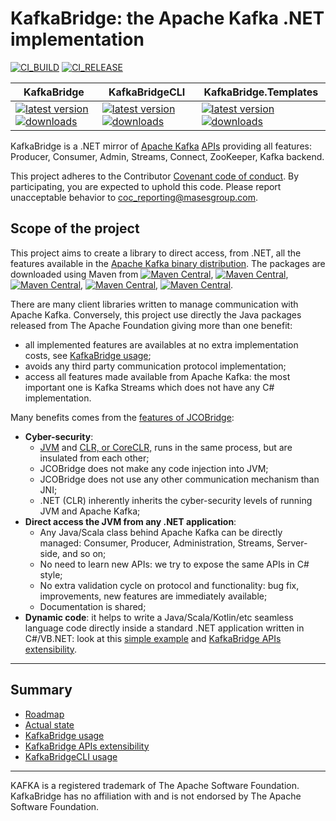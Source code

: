 # KafkaBridge: the Apache Kafka .NET implementation

[![CI_BUILD](https://github.com/masesgroup/KafkaBridge/actions/workflows/build.yaml/badge.svg)](https://github.com/masesgroup/KafkaBridge/actions/workflows/build.yaml) [![CI_RELEASE](https://github.com/masesgroup/KafkaBridge/actions/workflows/release.yaml/badge.svg)](https://github.com/masesgroup/KafkaBridge/actions/workflows/release.yaml) 

|KafkaBridge | KafkaBridgeCLI | KafkaBridge.Templates|
|---	|---	|---	|
|[![latest version](https://img.shields.io/nuget/v/MASES.KafkaBridge)](https://www.nuget.org/packages/MASES.KafkaBridge) [![downloads](https://img.shields.io/nuget/dt/MASES.KafkaBridge)](https://www.nuget.org/packages/MASES.KafkaBridge)|[![latest version](https://img.shields.io/nuget/v/MASES.KafkaBridgeCLI)](https://www.nuget.org/packages/MASES.KafkaBridgeCLI) [![downloads](https://img.shields.io/nuget/dt/MASES.KafkaBridgeCLI)](https://www.nuget.org/packages/MASES.KafkaBridgeCLI)|[![latest version](https://img.shields.io/nuget/v/MASES.KafkaBridge.Templates)](https://www.nuget.org/packages/MASES.KafkaBridge.Templates) [![downloads](https://img.shields.io/nuget/dt/MASES.KafkaBridge.Templates)](https://www.nuget.org/packages/MASES.KafkaBridge.Templates)|

KafkaBridge is a .NET mirror of [Apache Kafka](https://kafka.apache.org/) [APIs](https://kafka.apache.org/documentation/#api) providing all features: Producer, Consumer, Admin, Streams, Connect, ZooKeeper, Kafka backend.

This project adheres to the Contributor [Covenant code of conduct](CODE_OF_CONDUCT.md). By participating, you are expected to uphold this code. Please report unacceptable behavior to coc_reporting@masesgroup.com.

## Scope of the project

This project aims to create a library to direct access, from .NET, all the features available in the [Apache Kafka binary distribution](https://kafka.apache.org/downloads). The packages are downloaded using Maven from [![Maven Central](https://img.shields.io/maven-central/v/org.apache.kafka/kafka-clients.svg?label=kafka-clients%20Maven%20Central)](https://search.maven.org/search?q=g:%22org.apache.kafka%22%20AND%20a:%22kafka-clients%22), [![Maven Central](https://img.shields.io/maven-central/v/org.apache.kafka/kafka-streams.svg?label=kafka-streams%20Maven%20Central)](https://search.maven.org/search?q=g:%22org.apache.kafka%22%20AND%20a:%22kafka-streams%22), [![Maven Central](https://img.shields.io/maven-central/v/org.apache.kafka/kafka-tools.svg?label=kafka-tools%20Maven%20Central)](https://search.maven.org/search?q=g:%22org.apache.kafka%22%20AND%20a:%22kafka-tools%22), [![Maven Central](https://img.shields.io/maven-central/v/org.apache.kafka/kafka_2.13.svg?label=kafka_2.13%20Maven%20Central)](https://search.maven.org/search?q=g:%22org.apache.kafka%22%20AND%20a:%22kafka_2.13%22), [![Maven Central](https://img.shields.io/maven-central/v/org.apache.kafka/connect-runtime.svg?label=connect-runtime%20Maven%20Central)](https://search.maven.org/search?q=g:%22org.apache.kafka%22%20AND%20a:%22connect-runtime%22). 

There are many client libraries written to manage communication with Apache Kafka. Conversely, this project use directly the Java packages released from The Apache Foundation giving more than one benefit:
* all implemented features are availables at no extra implementation costs, see [KafkaBridge usage](src/net/Documentation/articles/usage.md);
* avoids any third party communication protocol implementation;
* access all features made available from Apache Kafka: the most important one is Kafka Streams which does not have any C# implementation.

Many benefits comes from the [features of JCOBridge](https://www.jcobridge.com/features/):
* **Cyber-security**: 
  * [JVM](https://en.wikipedia.org/wiki/Java_virtual_machine) and [CLR, or CoreCLR,](https://en.wikipedia.org/wiki/Common_Language_Runtime) runs in the same process, but are insulated from each other;
  * JCOBridge does not make any code injection into JVM;
  * JCOBridge does not use any other communication mechanism than JNI;
  * .NET (CLR) inherently inherits the cyber-security levels of running JVM and Apache Kafka; 
* **Direct access the JVM from any .NET application**: 
  * Any Java/Scala class behind Apache Kafka can be directly managed: Consumer, Producer, Administration, Streams, Server-side, and so on;
  * No need to learn new APIs: we try to expose the same APIs in C# style;
  * No extra validation cycle on protocol and functionality: bug fix, improvements, new features are immediately available;
  * Documentation is shared;
* **Dynamic code**: it helps to write a Java/Scala/Kotlin/etc seamless language code directly inside a standard .NET application written in C#/VB.NET: look at this [simple example](https://www.jcobridge.com/net-examples/dotnet-examples/) and [KafkaBridge APIs extensibility](src/net/Documentation/articles/API_extensibility.md).

---
## Summary

* [Roadmap](src/net/Documentation/articles/roadmap.md)
* [Actual state](src/net/Documentation/articles/actualstate.md)
* [KafkaBridge usage](src/net/Documentation/articles/usage.md)
* [KafkaBridge APIs extensibility](src/net/Documentation/articles/API_extensibility.md)
* [KafkaBridgeCLI usage](src/net/Documentation/articles/usageCLI.md)

---

KAFKA is a registered trademark of The Apache Software Foundation. KafkaBridge has no affiliation with and is not endorsed by The Apache Software Foundation.
